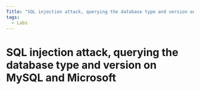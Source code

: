```yaml
---
Title: "SQL injection attack, querying the database type and version on MySQL and Microsoft"
tags:
  - Labs
---
```

# SQL injection attack, querying the database type and version on MySQL and Microsoft





